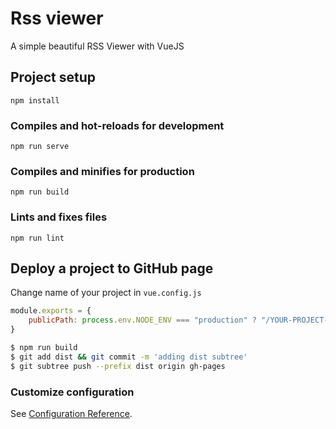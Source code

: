 # Rss viewer

A simple beautiful RSS Viewer with VueJS

## Project setup
```
npm install
```

### Compiles and hot-reloads for development
```
npm run serve
```

### Compiles and minifies for production
```
npm run build
```

### Lints and fixes files
```
npm run lint
```

## Deploy a project to GitHub page
Change name of your project in `vue.config.js`
```js
module.exports = {
    publicPath: process.env.NODE_ENV === "production" ? "/YOUR-PROJECT-NAME/" : "/",
}
```

```bash
$ npm run build
$ git add dist && git commit -m 'adding dist subtree'
$ git subtree push --prefix dist origin gh-pages
```

### Customize configuration
See [Configuration Reference](https://cli.vuejs.org/config/).
